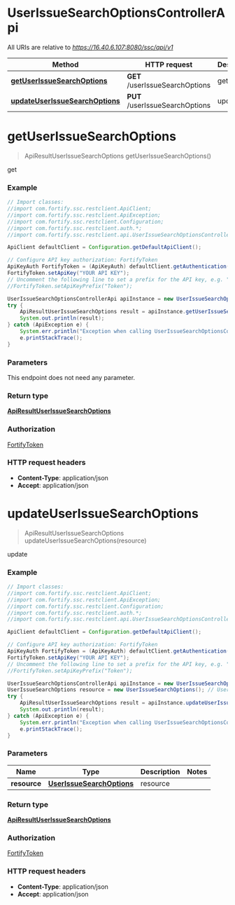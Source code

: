 # UserIssueSearchOptionsControllerApi

All URIs are relative to *https://16.40.6.107:8080/ssc/api/v1*

Method | HTTP request | Description
------------- | ------------- | -------------
[**getUserIssueSearchOptions**](UserIssueSearchOptionsControllerApi.md#getUserIssueSearchOptions) | **GET** /userIssueSearchOptions | get
[**updateUserIssueSearchOptions**](UserIssueSearchOptionsControllerApi.md#updateUserIssueSearchOptions) | **PUT** /userIssueSearchOptions | update


<a name="getUserIssueSearchOptions"></a>
# **getUserIssueSearchOptions**
> ApiResultUserIssueSearchOptions getUserIssueSearchOptions()

get

### Example
```java
// Import classes:
//import com.fortify.ssc.restclient.ApiClient;
//import com.fortify.ssc.restclient.ApiException;
//import com.fortify.ssc.restclient.Configuration;
//import com.fortify.ssc.restclient.auth.*;
//import com.fortify.ssc.restclient.api.UserIssueSearchOptionsControllerApi;

ApiClient defaultClient = Configuration.getDefaultApiClient();

// Configure API key authorization: FortifyToken
ApiKeyAuth FortifyToken = (ApiKeyAuth) defaultClient.getAuthentication("FortifyToken");
FortifyToken.setApiKey("YOUR API KEY");
// Uncomment the following line to set a prefix for the API key, e.g. "Token" (defaults to null)
//FortifyToken.setApiKeyPrefix("Token");

UserIssueSearchOptionsControllerApi apiInstance = new UserIssueSearchOptionsControllerApi();
try {
    ApiResultUserIssueSearchOptions result = apiInstance.getUserIssueSearchOptions();
    System.out.println(result);
} catch (ApiException e) {
    System.err.println("Exception when calling UserIssueSearchOptionsControllerApi#getUserIssueSearchOptions");
    e.printStackTrace();
}
```

### Parameters
This endpoint does not need any parameter.

### Return type

[**ApiResultUserIssueSearchOptions**](ApiResultUserIssueSearchOptions.md)

### Authorization

[FortifyToken](../README.md#FortifyToken)

### HTTP request headers

 - **Content-Type**: application/json
 - **Accept**: application/json

<a name="updateUserIssueSearchOptions"></a>
# **updateUserIssueSearchOptions**
> ApiResultUserIssueSearchOptions updateUserIssueSearchOptions(resource)

update

### Example
```java
// Import classes:
//import com.fortify.ssc.restclient.ApiClient;
//import com.fortify.ssc.restclient.ApiException;
//import com.fortify.ssc.restclient.Configuration;
//import com.fortify.ssc.restclient.auth.*;
//import com.fortify.ssc.restclient.api.UserIssueSearchOptionsControllerApi;

ApiClient defaultClient = Configuration.getDefaultApiClient();

// Configure API key authorization: FortifyToken
ApiKeyAuth FortifyToken = (ApiKeyAuth) defaultClient.getAuthentication("FortifyToken");
FortifyToken.setApiKey("YOUR API KEY");
// Uncomment the following line to set a prefix for the API key, e.g. "Token" (defaults to null)
//FortifyToken.setApiKeyPrefix("Token");

UserIssueSearchOptionsControllerApi apiInstance = new UserIssueSearchOptionsControllerApi();
UserIssueSearchOptions resource = new UserIssueSearchOptions(); // UserIssueSearchOptions | resource
try {
    ApiResultUserIssueSearchOptions result = apiInstance.updateUserIssueSearchOptions(resource);
    System.out.println(result);
} catch (ApiException e) {
    System.err.println("Exception when calling UserIssueSearchOptionsControllerApi#updateUserIssueSearchOptions");
    e.printStackTrace();
}
```

### Parameters

Name | Type | Description  | Notes
------------- | ------------- | ------------- | -------------
 **resource** | [**UserIssueSearchOptions**](UserIssueSearchOptions.md)| resource |

### Return type

[**ApiResultUserIssueSearchOptions**](ApiResultUserIssueSearchOptions.md)

### Authorization

[FortifyToken](../README.md#FortifyToken)

### HTTP request headers

 - **Content-Type**: application/json
 - **Accept**: application/json

